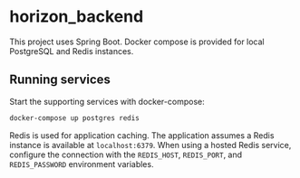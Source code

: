 # horizon_backend

This project uses Spring Boot. Docker compose is provided for local PostgreSQL and Redis instances.

## Running services

Start the supporting services with docker-compose:

```bash
docker-compose up postgres redis
```

Redis is used for application caching. The application assumes a Redis instance
is available at `localhost:6379`. When using a hosted Redis service, configure
the connection with the `REDIS_HOST`, `REDIS_PORT`, and `REDIS_PASSWORD`
environment variables.

